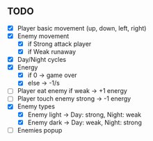 ## TODO
- [x] Player basic movement (up, down, left, right)
- [x] Enemy movement
    - [x] if Strong attack player
    - [x] if Weak runaway
- [x] Day/Night cycles
- [x] Energy
    - [x] if 0 -> game over
    - [x] else -> -1/s
- [ ] Player eat enemy if weak -> +1 energy
- [ ] Player touch enemy strong -> -1 energy
- [x] Enemy types
    - [x] Enemy light -> Day: strong, Night: weak
    - [x] Enemy dark -> Day: weak, Night: strong
- [ ] Enemies popup